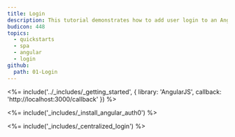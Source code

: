 ```yaml
---
title: Login
description: This tutorial demonstrates how to add user login to an Angular.js application using Auth0.
budicon: 448
topics:
  - quickstarts
  - spa
  - angular
  - login
github:
  path: 01-Login
---
```

<%= include('../_includes/_getting_started', { library: 'AngularJS', callback: 'http://localhost:3000/callback' }) %>

<%= include('_includes/_install_angular_auth0') %>

<%= include('_includes/_centralized_login') %>
